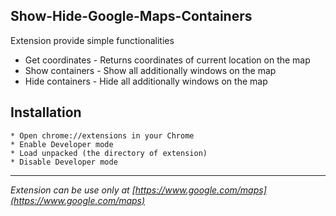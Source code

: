 ## Show-Hide-Google-Maps-Containers
Extension provide simple functionalities

* Get coordinates - Returns coordinates of current location on the map  
* Show containers - Show all additionally windows on the map
* Hide containers - Hide all additionally windows on the map

## Installation

	* Open chrome://extensions in your Chrome
	* Enable Developer mode
	* Load unpacked (the directory of extension)
	* Disable Developer mode
	

**  **
*Extension can be use only at [https://www.google.com/maps](https://www.google.com/maps)*